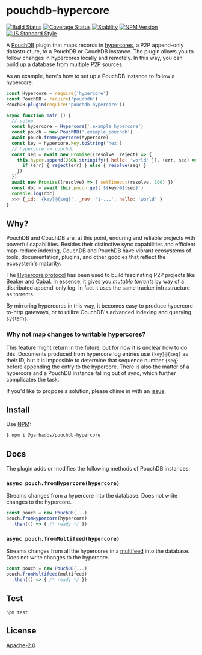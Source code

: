 # pouchdb-hypercore

[![Build Status](https://travis-ci.com/garbados/pouchdb-hypercore.svg?branch=master)](https://travis-ci.com/garbados/pouchdb-hypercore)
[![Coverage Status](https://coveralls.io/repos/github/garbados/pouchdb-hypercore/badge.svg?branch=master)](https://coveralls.io/github/garbados/pouchdb-hypercore?branch=master)
[![Stability](https://img.shields.io/badge/stability-experimental-orange.svg?style=flat-square)](https://nodejs.org/api/documentation.html#documentation_stability_index)
[![NPM Version](https://img.shields.io/npm/v/@garbados/pouchdb-hypercore.svg?style=flat-square)](https://www.npmjs.com/package/@garbados/pouchdb-hypercore)
[![JS Standard Style](https://img.shields.io/badge/code%20style-standard-brightgreen.svg?style=flat-square)](https://github.com/feross/standard)

A [PouchDB](https://pouchdb.com/) plugin that maps records in [hypercores](https://github.com/hypercore-protocol/hypercore), a P2P append-only datastructure, to a PouchDB or CouchDB instance. The plugin allows you to follow changes in hypercores locally and remotely. In this way, you can build up a database from multiple P2P sources.

As an example, here's how to set up a PouchDB instance to follow a hypercore:

```javascript
const Hypercore = require('hypercore')
const PouchDB = require('pouchdb')
PouchDB.plugin(require('pouchdb-hypercore'))

async function main () {
  // setup
  const hypercore = Hypercore('.example_hypercore')
  const pouch = new PouchDB('.example_pouchdb')
  await pouch.fromHypercore(hypercore)
  const key = hypercore.key.toString('hex')
  // hypercore -> pouchdb
  const seq = await new Promise((resolve, reject) => {
    this.hyper.append(JSON.stringify({ hello: 'world' }), (err, seq) => {
      if (err) { reject(err) } else { resolve(seq) }
    })
  })
  await new Promise((resolve) => { setTimeout(resolve, 100) })
  const doc = await this.pouch.get(`${key}@${seq}`)
  console.log(doc)
  >>> {_id: '{key}@{seq}', _rev: '1-...', hello: 'world' }
}
```

## Why?

PouchDB and CouchDB are, at this point, enduring and reliable projects with powerful capabilities. Besides their distinctive sync capabilities and efficient map-reduce indexing, CouchDB and PouchDB have vibrant ecosystems of tools, documentation, plugins, and other goodies that reflect the ecosystem's maturity.

The [Hypercore protocol](https://hypercore-protocol.org/) has been used to build fascinating P2P projects like [Beaker](https://beakerbrowser.com/) and [Cabal](https://cabal.chat/). In essence, it gives you *mutable torrents* by way of a distributed append-only log. In fact it uses the same tracker infrastructure as torrents.

By mirroring hypercores in this way, it becomes easy to produce hypercore-to-http gateways, or to utilize CouchDB's advanced indexing and querying systems.

### Why not map changes to writable hypercores?

This feature might return in the future, but for now it is unclear how to do this. Documents produced from hypercore log entries use `{key}@{seq}` as their ID, but it is impossible to determine that sequence number `{seq}` before appending the entry to the hypercore. There is also the matter of a hypercore and a PouchDB instance falling out of sync, which further complicates the task.

If you'd like to propose a solution, please chime in with an [issue](https://github.com/garbados/pouchdb-hypercore/issues).

## Install

Use [NPM](https://www.npmjs.com/):

```bash
$ npm i @garbados/pouchdb-hypercore
```

## Docs

The plugin adds or modifies the following methods of PouchDB instances:

### `async pouch.fromHypercore(hypercore)`

Streams changes from a hypercore into the database. Does not write changes to the hypercore.

```javascript
const pouch = new PouchDB(...)
pouch.fromHypercore(hypercore)
  .then(() => { /* ready */ })
```

### `async pouch.fromMultifeed(hypercore)`

Streams changes from all the hypercores in a [multifeed](https://github.com/kappa-db/multifeed) into the database. Does not write changes to the hypercore.

```javascript
const pouch = new PouchDB(...)
pouch.fromMultifeed(multifeed)
  .then(() => { /* ready */ })
```

## Test

`npm test`

## License

[Apache-2.0](https://www.apache.org/licenses/LICENSE-2.0)

